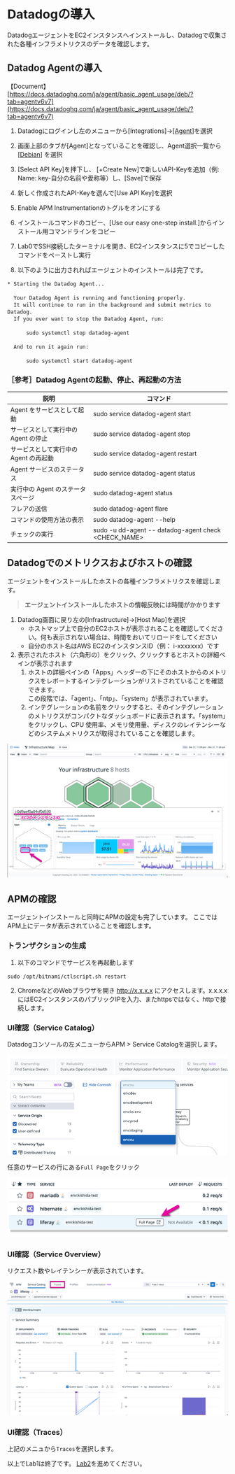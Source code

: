# Datadogの導入

DatadogエージェントをEC2インスタンスへインストールし、Datadogで収集された各種インフラメトリクスのデータを確認します。

## Datadog Agentの導入

【Document】 [https://docs.datadoghq.com/ja/agent/basic_agent_usage/deb/?tab=agentv6v7](https://docs.datadoghq.com/ja/agent/basic_agent_usage/deb/?tab=agentv6v7)

1. Datadogにログインし左のメニューから\[Integrations\]→\[[Agent](https://app.datadoghq.com/account/settings#agent)\]を選択
2. 画面上部のタブが\[Agent\]となっていることを確認し、Agent選択一覧から\[[Debian](https://app.datadoghq.com/account/settings#agent/debian)\] を選択
3. \[Select API Key\]を押下し、 \[+Create New\]で新しいAPI-Keyを追加（例: Name: key-自分の名前や愛称等）し、\[Save\]で保存
4. 新しく作成されたAPI-Keyを選んで\[Use API Key\]を選択
5. Enable APM Instrumentationのトグルをオンにする
6. インストールコマンドのコピー、\[Use our easy one-step install.\]からインストール用コマンドラインをコピー

7. Lab0でSSH接続したターミナルを開き、EC2インスタンスに5でコピーしたコマンドをペーストし実行
8. 以下のように出力されればエージェントのインストールは完了です。
```
* Starting the Datadog Agent...

  Your Datadog Agent is running and functioning properly.
  It will continue to run in the background and submit metrics to Datadog.
  If you ever want to stop the Datadog Agent, run:

      sudo systemctl stop datadog-agent

  And to run it again run:

      sudo systemctl start datadog-agent
```

### ［参考］Datadog Agentの起動、停止、再起動の方法
| 説明  | コマンド |
| --- | --- |
| Agent をサービスとして起動 | sudo service datadog-agent start |
| サービスとして実行中の Agent の停止 | sudo service datadog-agent stop |
| サービスとして実行中の Agent の再起動 | sudo service datadog-agent restart |
| Agent サービスのステータス | sudo service datadog-agent status |
| 実行中の Agent のステータスページ | sudo datadog-agent status |
| フレアの送信 | sudo datadog-agent flare |
| コマンドの使用方法の表示 | sudo datadog-agent --help |
| チェックの実行 | sudo -u dd-agent -- datadog-agent check &lt;CHECK_NAME&gt; |

## Datadogでのメトリクスおよびホストの確認

エージェントをインストールしたホストの各種インフラメトリクスを確認します。
> **エージェントインストールしたホストの情報反映には時間がかかります**

1. Datadog画面に戻り左の\[Infrastructure\]→\[Host Map\]を選択
    - ホストマップ上で自分のEC2ホストが表示されることを確認してください。何も表示されない場合は、時間をおいてリロードをしてください
    - 自分のホスト名はAWS EC2のインスタンスID（例： i-xxxxxxx）です
2. 表示されたホスト（六角形の）をクリック、クリックするとホストの詳細ペインが表示されます
    1. ホストの詳細ペインの「Apps」ヘッダーの下にそのホストからのメトリクスをレポートするインテグレーションがリストされていることを確認できます。<br>
    この段階では、「agent」、「ntp」、「system」が表示されています。
    2. インテグレーションの名前をクリックすると、そのインテグレーションのメトリクスがコンパクトなダッシュボードに表示されます。「system」をクリックし、CPU 使用率、メモリ使用量、ディスクのレイテンシーなどのシステムメトリクスが取得されていることを確認します。

![host_map](./../images/host_map.png)

## APMの確認

エージェントインストールと同時にAPMの設定も完了しています。
ここではAPM上にデータが表示されていることを確認します。

### トランザクションの生成

1. 以下のコマンドでサービスを再起動します
```
sudo /opt/bitnami/ctlscript.sh restart
```

2. ChromeなどのWebブラウザを開き http://x.x.x.x にアクセスします。x.x.x.xにはEC2インスタンスのパブリックIPを入力、またhttpsではなく、httpで接続します。

### UI確認（Service Catalog）

Datadogコンソールの左メニューからAPM > Service Catalogを選択します。

![env](../images/env.png)

任意のサービスの行にある`Full Page`をクリック

![service_catalog](../images/service_catalog.png)

### UI確認（Service Overview）
リクエスト数やレイテンシーが表示されています。

![service_overview](../images/service_overview.png)

### UI確認（Traces）
上記のメニュから`Traces`を選択します。


以上でLab1は終了です。
[Lab2](../Lab2)を進めてください。
